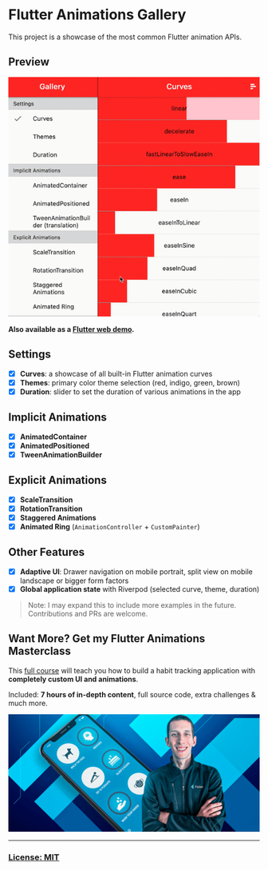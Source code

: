 # Flutter Animations Gallery

This project is a showcase of the most common Flutter animation APIs.

## Preview

![Animations Gallery Preview](/.github/images/flutter-animations-gallery-preview.gif)

**Also available as a [Flutter web demo](https://flutter-animations-gallery.web.app/#/).**

## Settings

- [x] **Curves**: a showcase of all built-in Flutter animation curves
- [x] **Themes**: primary color theme selection (red, indigo, green, brown)
- [x] **Duration**: slider to set the duration of various animations in the app

## Implicit Animations

- [x] **AnimatedContainer**
- [x] **AnimatedPositioned**
- [x] **TweenAnimationBuilder**

## Explicit Animations

- [x] **ScaleTransition**
- [x] **RotationTransition**
- [x] **Staggered Animations**
- [x] **Animated Ring** (`AnimationController` + `CustomPainter`)

## Other Features

- [x] **Adaptive UI**: Drawer navigation on mobile portrait, split view on mobile landscape or bigger form factors
- [x] **Global application state** with Riverpod (selected curve, theme, duration)

> Note: I may expand this to include more examples in the future. Contributions and PRs are welcome.

## Want More? Get my Flutter Animations Masterclass

This [full course](https://codewithandrea.com/courses/flutter-animations-masterclass/) will teach you how to build a habit tracking application with **completely custom UI and animations**.

Included: **7 hours of in-depth content**, full source code, extra challenges & much more.

[![Animations Gallery Preview](/.github/images/flutter-animations-course-banner.png)](https://codewithandrea.com/courses/flutter-animations-masterclass/)

---

### [License: MIT](LICENSE.md)